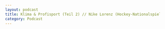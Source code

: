 ```yaml
---
layout: podcast
title: Klima & Profisport (Teil 2) // Nike Lorenz (Hockey-Nationalspielerin, Hockey-Wald)
category: Podcast
---
```


<p><script class="podigee-podcast-player" src="https://cdn.podigee.com/podcast-player/javascripts/podigee-podcast-player.js" data-configuration="https://interviews-4-future.podigee.io/25-i4f/embed?context=external"></script></p>
